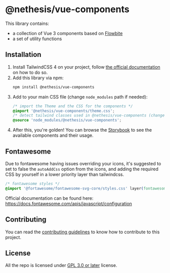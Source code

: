 # @nethesis/vue-components

This library contains:
- a collection of Vue 3 components based on [Flowbite](https://flowbite.com/)
- a set of utility functions

## Installation

1. Install TailwindCSS 4 on your project, follow [the official documentation](https://tailwindcss.com/docs/installation)
   on how to do so.
2. Add this library via npm:
   ```sh
   npm install @nethesis/vue-components
   ```
3. Add to your main CSS file (change `node_modules` path if needed):
   ```css
   /* import the Theme and the CSS for the components */
   @import '@nethesis/vue-components/theme.css';
   /* detect tailwind classes used in @nethesis/vue-components (change this path accordingly if needed) */
   @source 'node_modules/@nethesis/vue-components';
   ```
4. After this, you're golden! You can browse the [Storybook](https://nethesis.github.io/vue-components) to see the available components and their usage.

## Fontawesome

Due to fontawesome having issues overriding your icons, it's suggested to set to false the `autoAddCss` option from the
icons, and adding the required CSS by yourself in a lower priority layer than tailwindcss.

```css
/* fontawesome styles */
@import '@fortawesome/fontawesome-svg-core/styles.css' layer(fontawesome);
```

Official documentation can be found here: https://docs.fontawesome.com/apis/javascript/configuration

## Contributing

You can read the [contributing guidelines](CONTRIBUTING.md) to know how to contribute to this project.

## License

All the repo is licensed under [GPL 3.0 or later](LICENSE) license.
